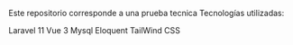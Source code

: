 Este repositorio corresponde a una prueba tecnica
Tecnologías utilizadas:

Laravel 11
Vue 3
Mysql
Eloquent
TailWind CSS
